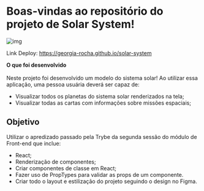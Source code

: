 # Boas-vindas ao repositório do projeto de Solar System!

![img](solarSystem.gif)

Link Deploy: https://georgia-rocha.github.io/solar-system

<summary><strong>O que foi desenvolvido</strong></summary><br />
Neste projeto foi desenvolvido um modelo do sistema solar! Ao utilizar essa aplicação, uma pessoa usuária deverá ser capaz de:

- Visualizar todos os planetas do sistema solar renderizados na tela;
- Visualizar todas as cartas com informações sobre missões espaciais;

## Objetivo

Utilizar o apredizado passado pela Trybe da segunda sessão do módulo de Front-end que inclue:
- React;
- Renderização de componentes; 
- Criar componentes de classe em React;
- Fazer uso de PropTypes para validar as props de um componente.
- Criar todo o layout e estilização do projeto seguindo o design no Figma.
